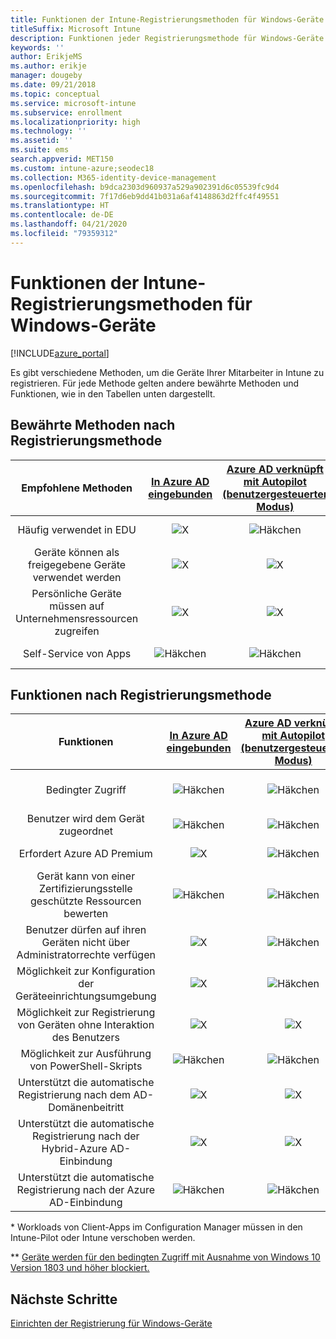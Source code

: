 ```yaml
---
title: Funktionen der Intune-Registrierungsmethoden für Windows-Geräte
titleSuffix: Microsoft Intune
description: Funktionen jeder Registrierungsmethode für Windows-Geräte
keywords: ''
author: ErikjeMS
ms.author: erikje
manager: dougeby
ms.date: 09/21/2018
ms.topic: conceptual
ms.service: microsoft-intune
ms.subservice: enrollment
ms.localizationpriority: high
ms.technology: ''
ms.assetid: ''
ms.suite: ems
search.appverid: MET150
ms.custom: intune-azure;seodec18
ms.collection: M365-identity-device-management
ms.openlocfilehash: b9dca2303d960937a529a902391d6c05539fc9d4
ms.sourcegitcommit: 7f17d6eb9dd41b031a6af4148863d2ffc4f49551
ms.translationtype: HT
ms.contentlocale: de-DE
ms.lasthandoff: 04/21/2020
ms.locfileid: "79359312"
---
```

# <a name="intune-enrollment-method-capabilities-for-windows-devices"></a>Funktionen der Intune-Registrierungsmethoden für Windows-Geräte
[!INCLUDE[azure_portal](../includes/azure_portal.md)]

Es gibt verschiedene Methoden, um die Geräte Ihrer Mitarbeiter in Intune zu registrieren. Für jede Methode gelten andere bewährte Methoden und Funktionen, wie in den Tabellen unten dargestellt.

## <a name="best-practices-by-enrollment-method"></a>Bewährte Methoden nach Registrierungsmethode
| **Empfohlene Methoden** | **[In Azure AD eingebunden](windows-enroll.md#enable-windows-10-automatic-enrollment)**|**[Azure AD verknüpft mit Autopilot (benutzergesteuerter Modus)](enrollment-autopilot.md)** |**[Azure AD verknüpft mit Autopilot (Selbstbereitstellungsmodus)](enrollment-autopilot.md)** |**[Massenregistrierung](windows-bulk-enroll.md)**|**[DEM](device-enrollment-manager-enroll.md)** | **[BYOD](device-enrollment.md#bring-your-own-device)** | **[GPO](https://docs.microsoft.com/windows/client-management/mdm/enroll-a-windows-10-device-automatically-using-group-policy)** | **[Co-Verwaltung](https://docs.microsoft.com/configmgr/core/clients/manage/co-management-overview)** |
|:---:|:---:|:---:|:---:|:---:|:---:|:---:|:---:|:---:|
|Häufig verwendet in EDU|![X](./media/enrollment-method-capab/xmark.png)|![Häkchen](./media/enrollment-method-capab/checkmark.png)|![X](./media/enrollment-method-capab/xmark.png)|![Häkchen](./media/enrollment-method-capab/checkmark.png)|![Häkchen](./media/enrollment-method-capab/checkmark.png)|![X](./media/enrollment-method-capab/xmark.png)|![X](./media/enrollment-method-capab/xmark.png)|![X](./media/enrollment-method-capab/xmark.png)|
|Geräte können als freigegebene Geräte verwendet werden|![X](./media/enrollment-method-capab/xmark.png)|![X](./media/enrollment-method-capab/xmark.png)|![Häkchen](./media/enrollment-method-capab/checkmark.png)|![Häkchen](./media/enrollment-method-capab/checkmark.png)|![Häkchen](./media/enrollment-method-capab/checkmark.png)|![X](./media/enrollment-method-capab/xmark.png)|![X](./media/enrollment-method-capab/xmark.png)|![X](./media/enrollment-method-capab/xmark.png)|
|Persönliche Geräte müssen auf Unternehmensressourcen zugreifen|![X](./media/enrollment-method-capab/xmark.png)|![X](./media/enrollment-method-capab/xmark.png)|![X](./media/enrollment-method-capab/xmark.png)|![X](./media/enrollment-method-capab/xmark.png)|![X](./media/enrollment-method-capab/xmark.png)|![Häkchen](./media/enrollment-method-capab/checkmark.png)|![X](./media/enrollment-method-capab/xmark.png)|![X](./media/enrollment-method-capab/xmark.png)|
|Self-Service von Apps|![Häkchen](./media/enrollment-method-capab/checkmark.png)|![Häkchen](./media/enrollment-method-capab/checkmark.png)|![Häkchen](./media/enrollment-method-capab/checkmark.png)|![X](./media/enrollment-method-capab/xmark.png)|![X](./media/enrollment-method-capab/xmark.png)|![Häkchen](./media/enrollment-method-capab/checkmark.png)|![Häkchen](./media/enrollment-method-capab/checkmark.png)|![Häkchen](./media/enrollment-method-capab/checkmark.png)|

## <a name="capabilities-by-enrollment-method"></a>Funktionen nach Registrierungsmethode

| **Funktionen** | **[In Azure AD eingebunden](windows-enroll.md#enable-windows-10-automatic-enrollment)**|**[Azure AD verknüpft mit Autopilot (benutzergesteuerter Modus)](enrollment-autopilot.md)** |**[Azure AD verknüpft mit Autopilot (Selbstbereitstellungsmodus)](enrollment-autopilot.md)** |**[Massenregistrierung](windows-bulk-enroll.md)**|**[DEM](device-enrollment-manager-enroll.md)** | **[BYOD](device-enrollment.md#bring-your-own-device)** | **[GPO](https://docs.microsoft.com/windows/client-management/mdm/enroll-a-windows-10-device-automatically-using-group-policy)** | **[Co-Verwaltung](https://docs.microsoft.com/configmgr/core/clients/manage/co-management-overview)** |
|:---:|:---:|:---:|:---:|:---:|:---:|:---:|:---:|:---:|
|Bedingter Zugriff                                      |![Häkchen](./media/enrollment-method-capab/checkmark.png)|![Häkchen](./media/enrollment-method-capab/checkmark.png)|![Häkchen](./media/enrollment-method-capab/checkmark.png)|![X](./media/enrollment-method-capab/xmark.png)|![Häkchen](./media/enrollment-method-capab/checkmark.png)\*\*|![Häkchen](./media/enrollment-method-capab/checkmark.png)|![Häkchen](./media/enrollment-method-capab/checkmark.png)|![Häkchen](./media/enrollment-method-capab/checkmark.png)|
|Benutzer wird dem Gerät zugeordnet                    |![Häkchen](./media/enrollment-method-capab/checkmark.png)|![Häkchen](./media/enrollment-method-capab/checkmark.png)|![X](./media/enrollment-method-capab/xmark.png)|![X](./media/enrollment-method-capab/xmark.png)|![X](./media/enrollment-method-capab/xmark.png)|![Häkchen](./media/enrollment-method-capab/checkmark.png)|![Häkchen](./media/enrollment-method-capab/checkmark.png)|![Häkchen](./media/enrollment-method-capab/checkmark.png)|
|Erfordert Azure AD Premium                               |![X](./media/enrollment-method-capab/xmark.png)|![Häkchen](./media/enrollment-method-capab/checkmark.png)|![Häkchen](./media/enrollment-method-capab/checkmark.png)|![Häkchen](./media/enrollment-method-capab/checkmark.png)|![X](./media/enrollment-method-capab/xmark.png)|![X](./media/enrollment-method-capab/xmark.png)|![Häkchen](./media/enrollment-method-capab/checkmark.png)|![Häkchen](./media/enrollment-method-capab/checkmark.png)|
|Gerät kann von einer Zertifizierungsstelle geschützte Ressourcen bewerten             |![Häkchen](./media/enrollment-method-capab/checkmark.png)|![Häkchen](./media/enrollment-method-capab/checkmark.png)|![Häkchen](./media/enrollment-method-capab/checkmark.png)|![Häkchen](./media/enrollment-method-capab/checkmark.png)|![X](./media/enrollment-method-capab/xmark.png)|![Häkchen](./media/enrollment-method-capab/checkmark.png)|![Häkchen](./media/enrollment-method-capab/checkmark.png)|![Häkchen](./media/enrollment-method-capab/checkmark.png)|
|Benutzer dürfen auf ihren Geräten nicht über Administratorrechte verfügen               |![X](./media/enrollment-method-capab/xmark.png)|![Häkchen](./media/enrollment-method-capab/checkmark.png)|![Häkchen](./media/enrollment-method-capab/checkmark.png)|![Häkchen](./media/enrollment-method-capab/checkmark.png)|![X](./media/enrollment-method-capab/xmark.png)|![X](./media/enrollment-method-capab/xmark.png)|![X](./media/enrollment-method-capab/xmark.png)|![X](./media/enrollment-method-capab/xmark.png)|
|Möglichkeit zur Konfiguration der Geräteeinrichtungsumgebung        |![X](./media/enrollment-method-capab/xmark.png)|![Häkchen](./media/enrollment-method-capab/checkmark.png)|![Häkchen](./media/enrollment-method-capab/checkmark.png)|![X](./media/enrollment-method-capab/xmark.png)|![X](./media/enrollment-method-capab/xmark.png)|![X](./media/enrollment-method-capab/xmark.png)|![X](./media/enrollment-method-capab/xmark.png)|![X](./media/enrollment-method-capab/xmark.png)|
|Möglichkeit zur Registrierung von Geräten ohne Interaktion des Benutzers      |![X](./media/enrollment-method-capab/xmark.png)|![X](./media/enrollment-method-capab/xmark.png)|![Häkchen](./media/enrollment-method-capab/checkmark.png)|![Häkchen](./media/enrollment-method-capab/checkmark.png)|![Häkchen](./media/enrollment-method-capab/checkmark.png)|![X](./media/enrollment-method-capab/xmark.png)|![Häkchen](./media/enrollment-method-capab/checkmark.png)|![Häkchen](./media/enrollment-method-capab/checkmark.png)|
|Möglichkeit zur Ausführung von PowerShell-Skripts                       |![Häkchen](./media/enrollment-method-capab/checkmark.png)|![Häkchen](./media/enrollment-method-capab/checkmark.png)|![Häkchen](./media/enrollment-method-capab/checkmark.png)|![Häkchen](./media/enrollment-method-capab/checkmark.png)|![Häkchen](./media/enrollment-method-capab/checkmark.png)|![X](./media/enrollment-method-capab/xmark.png)|![X](./media/enrollment-method-capab/xmark.png)|![X](./media/enrollment-method-capab/checkmark.png)\*| 
|Unterstützt die automatische Registrierung nach dem AD-Domänenbeitritt      |![X](./media/enrollment-method-capab/xmark.png)|![X](./media/enrollment-method-capab/xmark.png)|![X](./media/enrollment-method-capab/xmark.png)|![X](./media/enrollment-method-capab/xmark.png)|![X](./media/enrollment-method-capab/xmark.png)|![X](./media/enrollment-method-capab/xmark.png)|![Häkchen](./media/enrollment-method-capab/checkmark.png)|![Häkchen](./media/enrollment-method-capab/checkmark.png)|
|Unterstützt die automatische Registrierung nach der Hybrid-Azure AD-Einbindung|![X](./media/enrollment-method-capab/xmark.png)|![X](./media/enrollment-method-capab/xmark.png)|![X](./media/enrollment-method-capab/xmark.png)|![X](./media/enrollment-method-capab/xmark.png)|![X](./media/enrollment-method-capab/xmark.png)|![X](./media/enrollment-method-capab/xmark.png)|![Häkchen](./media/enrollment-method-capab/checkmark.png)|![Häkchen](./media/enrollment-method-capab/checkmark.png)|
|Unterstützt die automatische Registrierung nach der Azure AD-Einbindung       |![Häkchen](./media/enrollment-method-capab/checkmark.png)|![Häkchen](./media/enrollment-method-capab/checkmark.png)|![Häkchen](./media/enrollment-method-capab/checkmark.png)|![Häkchen](./media/enrollment-method-capab/checkmark.png)|![Häkchen](./media/enrollment-method-capab/checkmark.png)|![Häkchen](./media/enrollment-method-capab/checkmark.png)|![X](./media/enrollment-method-capab/xmark.png)|![X](./media/enrollment-method-capab/xmark.png)|

\* Workloads von Client-Apps im Configuration Manager müssen in den Intune-Pilot oder Intune verschoben werden.

\** [Geräte werden für den bedingten Zugriff mit Ausnahme von Windows 10 Version 1803 und höher blockiert.](device-enrollment-manager-enroll.md)

## <a name="next-steps"></a>Nächste Schritte

[Einrichten der Registrierung für Windows-Geräte](windows-enroll.md)

